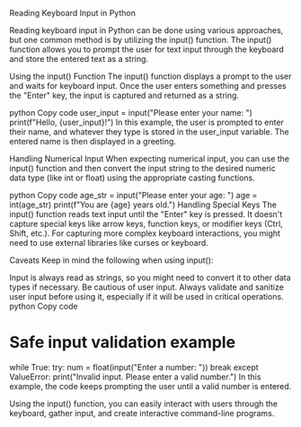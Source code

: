 Reading Keyboard Input in Python

Reading keyboard input in Python can be done using various approaches, but one common method is by utilizing the input() function. The input() function allows you to prompt the user for text input through the keyboard and store the entered text as a string.

Using the input() Function
The input() function displays a prompt to the user and waits for keyboard input. Once the user enters something and presses the "Enter" key, the input is captured and returned as a string.

python
Copy code
user_input = input("Please enter your name: ")
print(f"Hello, {user_input}!")
In this example, the user is prompted to enter their name, and whatever they type is stored in the user_input variable. The entered name is then displayed in a greeting.

Handling Numerical Input
When expecting numerical input, you can use the input() function and then convert the input string to the desired numeric data type (like int or float) using the appropriate casting functions.

python
Copy code
age_str = input("Please enter your age: ")
age = int(age_str)
print(f"You are {age} years old.")
Handling Special Keys
The input() function reads text input until the "Enter" key is pressed. It doesn't capture special keys like arrow keys, function keys, or modifier keys (Ctrl, Shift, etc.). For capturing more complex keyboard interactions, you might need to use external libraries like curses or keyboard.

Caveats
Keep in mind the following when using input():

Input is always read as strings, so you might need to convert it to other data types if necessary.
Be cautious of user input. Always validate and sanitize user input before using it, especially if it will be used in critical operations.
python
Copy code
# Safe input validation example
while True:
    try:
        num = float(input("Enter a number: "))
        break
    except ValueError:
        print("Invalid input. Please enter a valid number.")
In this example, the code keeps prompting the user until a valid number is entered.

Using the input() function, you can easily interact with users through the keyboard, gather input, and create interactive command-line programs.